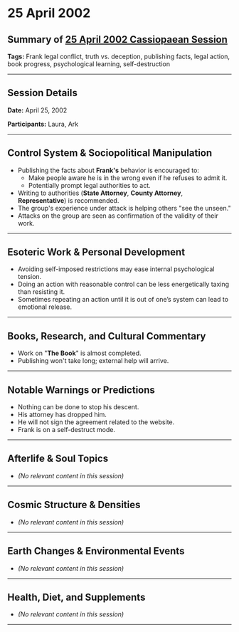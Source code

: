 # 25 April 2002

## Summary of [25 April 2002 Cassiopaean Session](https://cassiopaea.org/forum/threads/session-25-april-2002.21640/)

**Tags:** Frank legal conflict, truth vs. deception, publishing facts, legal action, book progress, psychological learning, self-destruction

---


## Session Details

**Date:** April 25, 2002

**Participants:** Laura, Ark

---


## Control System & Sociopolitical Manipulation

- Publishing the facts about **Frank's** behavior is encouraged to:
    - Make people aware he is in the wrong even if he refuses to admit it.
    - Potentially prompt legal authorities to act.
- Writing to authorities (**State Attorney**, **County Attorney**, **Representative**) is recommended.
- The group's experience under attack is helping others "see the unseen."
- Attacks on the group are seen as confirmation of the validity of their work.

---


## Esoteric Work & Personal Development

- Avoiding self-imposed restrictions may ease internal psychological tension.
- Doing an action with reasonable control can be less energetically taxing than resisting it.
- Sometimes repeating an action until it is out of one’s system can lead to emotional release.

---


## Books, Research, and Cultural Commentary

- Work on "**The Book**" is almost completed.
- Publishing won't take long; external help will arrive.

---


## Notable Warnings or Predictions

- Nothing can be done to stop his descent.
- His attorney has dropped him.
- He will not sign the agreement related to the website.
- Frank is on a self-destruct mode.

---



## Afterlife & Soul Topics

- *(No relevant content in this session)*

---


## Cosmic Structure & Densities

- *(No relevant content in this session)*

---


## Earth Changes & Environmental Events

- *(No relevant content in this session)*

---


## Health, Diet, and Supplements

- *(No relevant content in this session)*

---


